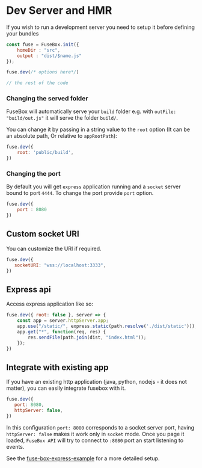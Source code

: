 # Dev Server and HMR

If you wish to run a development server you need to setup it before defining your bundles

```js
const fuse = FuseBox.init({
    homeDir : "src",
    output : "dist/$name.js"
});

fuse.dev(/* options here*/)

// the rest of the code
```

### Changing the served folder
FuseBox will automatically serve your `build` folder e.g. with `outFile: "build/out.js"` it will serve the folder `build/`.

You can change it by passing in a string value to the `root` option (It can be an absolute path, Or relative to `appRootPath`):

```js
fuse.dev({
    root: 'public/build',
})
```

### Changing the port
By default you will get `express` application running and a `socket` server bound to port `4444`. To change the port provide `port` option.

```js
fuse.dev({
    port : 8080
})
```


## Custom socket URI
You can customize the URI if required.

```js
fuse.dev({
   socketURI: "wss://localhost:3333",
})
```

## Express api
Access express application like so:
```js
fuse.dev({ root: false }, server => {
    const app = server.httpServer.app;
    app.use("/static/", express.static(path.resolve('./dist/static')));
    app.get("*", function(req, res) {
        res.sendFile(path.join(dist, "index.html"));
    });
})
```

## Integrate with existing app

If you have an existing http application (java, python, nodejs - it does not matter), you can easily integrate fusebox with it.
```js
fuse.dev({
   port: 8080,
   httpServer: false,
})
```
In this configuration `port: 8080` corresponds to a socket server port, having `httpServer: false` makes it work only in `socket` mode.  Once you page it loaded, `FuseBox API` will try to connect to `:8080` port an start listening to events.

See the [fuse-box-express-example](https://github.com/fuse-box/fuse-box-express-seed) for a more detailed setup.
